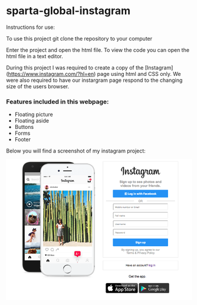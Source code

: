 # sparta-global-instagram

Instructions for use:

To use this project git clone the repository to your computer

Enter the project and open the html file. To view the code you can open the html file in a text editor.

During this project I was required to create a copy of the [Instagram] (https://www.instagram.com/?hl=en) page using html and CSS only. We were also required to have our instargram page respond to the changing size of the users browser.

### Features included in this webpage:

* Floating picture
* Floating aside
* Buttons
* Forms
* Footer

Below you will find a screenshot of my instagram project:

![Screenshot of my Instagram](https://github.com/chuck032/sparta-global-instagram/blob/dev/instagram-starter-code/images/Screen%20Shot%202018-04-18%20at%2012.24.54.png) 

